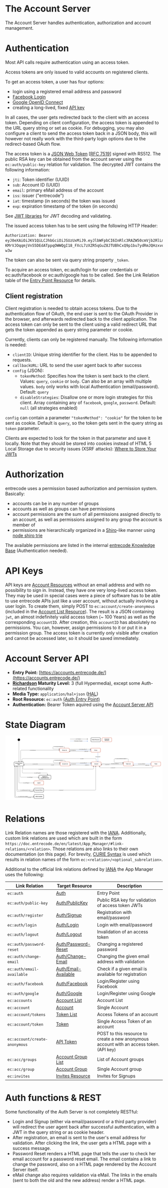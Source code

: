 # The Account Server

The Account Server handles authentication, authorization and account management.

# Authentication
Most API calls require authentication using an access token.

Access tokens are only issued to valid accounts on registered clients. 

To get an access token, a user has four options:

- login using a registered email address and password
- [Facebook Login](https://developers.facebook.com/docs/facebook-login/v2.4)
- [Google OpenID Connect](https://developers.google.com/identity/protocols/OpenIDConnect)
- creating a long-lived, fixed [API key](#api-keys)

In all cases, the user gets redirected back to the client with an access token. Depending on client configuration, the access token is appended to the URL query string or set as cookie. For debugging, you may also configure a client to send the access token back in a JSON body, this will however not really work with the third-party login options due to the redirect-based OAuth flow.

The access token is a [JSON Web Token](http://jwt.io/) [[RFC 7519](https://tools.ietf.org/html/rfc751e9)] signed with RS512. The public RSA key can be obtained from the account server using the `ec:auth/public-key` relation for validation. The decrypted JWT contains the following information:

- `jti`: Token identifier (UUID)
- `sub`: Account ID (UUID)
- `email`: primary eMail address of the account
- `iss`: issuer ("entrecode")
- `iat`: timestamp (in seconds) the token was issued
- `exp`: expiration timestamp of the token (in seconds)

See [JWT libraries](http://jwt.io/#libraries) for JWT decoding and validating.

The issued access token has to be sent using the following HTTP Header:

    Authorization: Bearer eyJ0eXAiOiJKV1QiLCJhbGciOiJSUzUxMiJ9.eyJlbWFpbCI6InRlc3RAZW50cmVjb2RlLmRlIiwianRpIjoiYjQ0MDE5ODAtODkwOC00OWIyLWE4YjQtYTBjOGI4OWQ2Nzk2IiwiaWF0IjoxNDQwNDk0MTI0LCJleHAiOjE0NDA0OTc3MjQsImlzcyI6ImVudHJlY29kZSIsInN1YiI6IjA3MDBkYWNlLTA1YTgtNDk2Zi05YTFhLTIwYTdmODQ4ODQ5NiJ9.O3HPjePx1uHsA4QyOAer3za0JrxpH_WiKV__9eTTD_2CwlGp2Mjv03wG49mdg_NQUIPFAISqJZMZTiTI0S3hPVYQ1N5_zhqSyWE29OJlCD0yFbcZIEglyydYydBhtj9yPgNhhjCKSSKjrTWqXlBV-KMrVJOqqmjVn55DEdATppqOWWQgI18_FXcL7zXZR5qGuZ8JTUBhCxQ9p1bu7ydRmJQHzxvoqfb_IN6sc6QycsOMs6pSrdatGK0GTFjyjvR1EWBaPgyTQo90Q0o9l7dLTQoueqdkzNH7A0BiRgGiqB775DeEBpGoO5oJYjVQGo7IcdKwIBKNV8WRvgecwT-w3w
    
The token can also be sent via query string property `_token`.
    
To acquire an access token, ec:auth/login for user credentials or ec:auth/facebook or ec:auth/google has to be called. See the Link Relation table of the [Entry Point Resource](resources/auth/#entry-point) for details.

## Client registration
Client registration is needed to obtain access tokens. Due to the authentication flow of OAuth, the end user is sent to the OAuth Provider in the browser, and afterwards redirected back to the client application. The access token can only be sent to the client using a valid redirect URL that gets the token appended as query string parameter or cookie.

Currently, clients can only be registered manually.
The following information is needed:

- `clientID`: Unique string identifier for the client. Has to be appended to requests.
- `callbackURL`: URL to send the user agent back to after success
- `config` (JSON):
    - `tokenMethod`: Specifies how the token is sent back to the client. Values: `query`, `cookie` or `body`. Can also be an array with multiple values. `body` only works with local Authentication (email/password). Default: `query`
    - `disableStrategies`: Disallow one or more login strategies for this client. Array containing any of `facebook`, `google`, `password`. Default: `null` (all strategies enabled)

`config` can contain a parameter `"tokenMethod": "cookie"` for the token to be sent as cookie. Default is `query`, so the token gets sent in the query string as `token` parameter.

Clients are expected to look for the token in that parameter and save it locally. Note that they should be stored into cookies instead of HTML 5 Local Storage due to security issues (XSRF attacks): [Where to Store Your JWTs](https://stormpath.com/blog/where-to-store-your-jwts-cookies-vs-html5-web-storage/)

# Authorization
entrecode uses a permission based authorization and permission system. Basically:

- accounts can be in any number of groups
- accounts as well as groups can have permissions
- account permissions are the sum of all permissions assigned directly to an account, as well as permissions assigned to any group the account is member of
- permissions are hierarchically organized in a [Shiro](http://shiro.apache.org/permissions.html)-like manner using [node shiro trie](https://github.com/entrecode/node-shiro-trie)

The available permissions are listed in the internal [entrecode Knowledge Base](https://confluence.entrecode.de/display/KB/Permissions) (Authentication needed).

# API Keys
API keys are [Account Resources](resources/account/) without an email address and with no possibility to sign in. Instead, they have one very long-lived access token. They may be used in special cases were a piece of software has to be able to use entrecode APIs just like a user account, without actually involving a user login. To create them, simply POST to `ec:account/create-anonymous` (included in the [Account List Resource](resources/account/#list)). The result is a JSON containing `jwt`, an almost indefinitely valid access token (~ 100 Years) as well as the corresponding `accountID`. After creation, this `accountID` has absolutely no permissions. You can, however, assign permissions to it or put it in a permission group. The access token is currently only visible after creation and cannot be accessed later, so it should be saved immediately.

# Account Server API

* **Entry Point:** [https://accounts.entrecode.de/](https://accounts.entrecode.de/)
* **[Richardson](http://martinfowler.com/articles/richardsonMaturityModel.html) Maturity Level:** 3 (full Hypermedia), except some Auth-related functionality
* **Media Type:** `application/hal+json` ([HAL](https://tools.ietf.org/html/draft-kelly-json-hal-06))
* **Root Resource:** `ec:auth` [(Auth Entry Point)](resources/auth/)
* **Authentication:** Bearer Token aquired using the [Account Server API](#authentication)

# State Diagram

[![State Diagram](img/statediagram-acc.svg)](img/statediagram-acc.svg)

# Relations

Link Relation names are those registered with the [IANA](http://www.iana.org/assignments/link-relations/link-relations.xhtml). Additionally, custom link relations are used which are built in the form `https://doc.entrecode.de/en/latest/App_Manager/#link-relations/<relation>`. Those relations are also links to their own documentation (on this page). 
For brevity, [CURIE Syntax](http://www.w3.org/TR/curie/) is used which results in relation names of the form `ec:<relation>/<optional_subrelation>`. 

Additional to the official link relations defined by [IANA](http://www.iana.org/assignments/link-relations/link-relations.xhtml) the App Manager uses the following:


| Link Relation             | Target Resource                               | Description |
|---------------------------|-----------------------------------------------------------|-------------|
| <a name="relation-auth"></a>`ec:auth`                  | [Auth](resources/auth/)                          | Entry Point|
|<a name="relation-auth/public-key"></a>`ec:auth/public-key`| [Auth/PublicKey](resources/auth/#public-key)  | Public RSA key for validation of access token JWTs |
|<a name="relation-auth/register"></a>`ec:auth/register`| [Auth/Signup](resources/auth/#signup) | Registration with email/password |
|<a name="relation-auth/login"></a>`ec:auth/login`| [Auth/Login](resources/auth/#login) | Login with email/password |
|<a name="relation-auth/logout"></a>`ec:auth/logout`| [Auth/Logout](resources/auth/#logout) | Invalidation of an access token |
|<a name="relation-auth/password-reset"></a>`ec:auth/password-reset`| [Auth/Password-Reset](resources/auth/#password-reset) | Changing a registered password |
|<a name="relation-auth/change-email"></a>`ec:auth/change-email`| [Auth/Change-Email](resources/auth/#change-email-address) | Changing the given email address with validation |
|<a name="relation-auth/email-available"></a>`ec:auth/email-available`| [Auth/Email-Available](resources/auth/#email-available) | Check if a given email is available for registration |
|<a name="relation-auth/facebook"></a>`ec:auth/facebook`| [Auth/Facebook](resources/auth/#googlefacebook-login) | Login/Register using Facebook |
|<a name="relation-auth/google"></a>`ec:auth/google`| [Auth/Google](resources/auth/#googlefacebook-login) | Login/Register using Google |
|<a name="relation-accounts"></a>`ec:accounts`| [Account List](resources/account/#list) | Account List |
|<a name="relation-account"></a>`ec:account`| [Account](resources/account/#single-account) | Single Account |
|<a name="relation-account/tokens"></a>`ec:account/tokens`| [Token List](resources/token/#list) | Access Tokens of an account |
|<a name="relation-account/token"></a>`ec:account/token`| [Token](resources/token/#single-token) | Single Access Token of an account |
|<a name="relation-account/create-anonymous"></a>`ec:account/create-anonymous`| [API Token](resources/auth/#api-token-anonymous-user) | POST to this resource to create a new anonymous account with an access token. (API key) |
|<a name="relation-acc/groups"></a>`ec:acc/groups`|[Account Group List](resources/group/#list) | List of Account groups |
|<a name="relation-acc/group"></a>`ec:acc/group`|[Account Group](resources/group/#list) | Single Account group |
|<a name="relation-invites"></a>`ec:invites`|[Invites Resource](resources/invite/) | Invites for Signups|

# Auth functions & REST

Some functionality of the Auth Server is not completely RESTful:

- Login and Signup (either via email/password or a third party provider) will redirect the user agent back after successful authentication, with a JWT in the query string or as cookie header.
- After registration, an email is sent to the user's email address for validation. After clicking the link, the user gets a HTML page with a success message.
- Password Reset renders a HTML page that tells the user to check her email account for a password reset email. The email contains a link to change the password, also on a HTML page rendered by the Account Server itself.
- eMail change also requires validation via eMail. The links in the emails (sent to both the old and the new address) render a HTML page.
